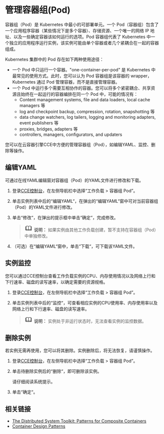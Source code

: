 # 管理容器组\(Pod\)<a name="cce_01_0013"></a>

容器组（Pod）是 Kubernetes 中最小的可部署单元。一个 Pod（容器组）包含了一个应用程序容器（某些情况下是多个容器）、存储资源、一个唯一的网络 IP 地址、以及一些确定容器该如何运行的选项。Pod 容器组代表了 Kubernetes 中一个独立的应用程序运行实例，该实例可能由单个容器或者几个紧耦合在一起的容器组成。

Kubernetes 集群中的 Pod 存在如下两种使用途径：

-   一个 Pod 中只运行一个容器。"one-container-per-pod" 是 Kubernetes 中最常见的使用方式。此时，您可以认为 Pod 容器组是该容器的 wrapper，Kubernetes 通过 Pod 管理容器，而不是直接管理容器。
-   一个 Pod 中运行多个需要互相协作的容器。您可以将多个紧密耦合、共享资源且始终在一起运行的容器编排在同一个 Pod 中，可能的情况有：
    -   Content management systems, file and data loaders, local cache managers 等
    -   log and checkpoint backup, compression, rotation, snapshotting 等
    -   data change watchers, log tailers, logging and monitoring adapters, event publishers 等
    -   proxies, bridges, adapters 等
    -   controllers, managers, configurators, and updaters


您可以在云容器引擎CCE中方便的管理容器组（Pod），如编辑YAML、监控、删除等操作。

## 编辑YAML<a name="section13937181015513"></a>

可通过在线YAML编辑窗对容器组（Pod）的YAML文件进行修改和下载。

1.  登录[CCE控制台](https://console.huaweicloud.com/cce2.0/?utm_source=helpcenter)，在左侧导航栏中选择“工作负载 \> 容器组 Pod”。
2.  单击实例列表中后的“编辑YAML“，在弹出的“编辑YAML“窗中可对当前容器组（Pod）的YAML文件进行修改。
3.  单击“修改“，在弹出的提示框中单击“确定“，完成修改。

    >![](public_sys-resources/icon-note.gif) **说明：** 
    >如果实例由其他工作负载创建，暂不支持在容器组（Pod）中单独修改。

4.  （可选）在“编辑YAML“窗中，单击“下载“，可下载该YAML文件。

## 实例监控<a name="section88077333511"></a>

您可以通过CCE控制台查看工作负载实例的CPU、内存使用情况以及网络上行和下行速率、磁盘的读写速率，以确定需要的资源规格。

1.  登录[CCE控制台](https://console.huaweicloud.com/cce2.0/?utm_source=helpcenter)，在左侧导航栏中选择“工作负载 \> 容器组 Pod”。
2.  单击实例列表中后的“监控“，可查看相应实例的CPU使用率、内存使用率以及网络上行和下行速率、磁盘的读写速率。

    >![](public_sys-resources/icon-note.gif) **说明：** 
    >实例处于非运行状态时，无法查看实例的监控数据。


## 删除实例<a name="section1917010503513"></a>

若实例无需再使用，您可以将其删除。实例删除后，将无法恢复，请谨慎操作。

1.  登录[CCE控制台](https://console.huaweicloud.com/cce2.0/?utm_source=helpcenter)，在左侧导航栏中选择“工作负载 \> 容器组 Pod”。
2.  单击待删除实例后的“删除“，即可删除该实例。

    请仔细阅读系统提示。

3.  单击“确定“。

## 相关链接<a name="section367274071320"></a>

-   [The Distributed System Toolkit: Patterns for Composite Containers](https://kubernetes.io/blog/2015/06/the-distributed-system-toolkit-patterns)
-   [Container Design Patterns](https://kubernetes.io/blog/2016/06/container-design-patterns/)

